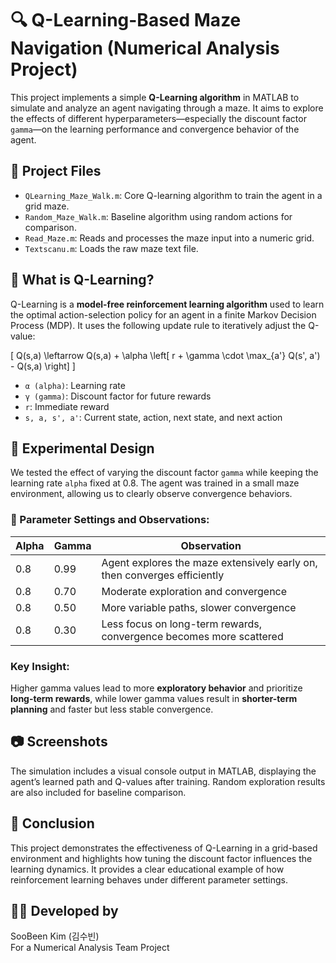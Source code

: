 # 🔍 Q-Learning-Based Maze Navigation (Numerical Analysis Project)

This project implements a simple **Q-Learning algorithm** in MATLAB to simulate and analyze an agent navigating through a maze. It aims to explore the effects of different hyperparameters—especially the discount factor `gamma`—on the learning performance and convergence behavior of the agent.

## 📁 Project Files

- `QLearning_Maze_Walk.m`: Core Q-learning algorithm to train the agent in a grid maze.
- `Random_Maze_Walk.m`: Baseline algorithm using random actions for comparison.
- `Read_Maze.m`: Reads and processes the maze input into a numeric grid.
- `Textscanu.m`: Loads the raw maze text file.

## 🤖 What is Q-Learning?

Q-Learning is a **model-free reinforcement learning algorithm** used to learn the optimal action-selection policy for an agent in a finite Markov Decision Process (MDP). It uses the following update rule to iteratively adjust the Q-value:

\[
Q(s,a) \leftarrow Q(s,a) + \alpha \left[ r + \gamma \cdot \max_{a'} Q(s', a') - Q(s,a) \right]
\]

- `α (alpha)`: Learning rate  
- `γ (gamma)`: Discount factor for future rewards  
- `r`: Immediate reward  
- `s, a, s', a'`: Current state, action, next state, and next action

## 🧪 Experimental Design

We tested the effect of varying the discount factor `gamma` while keeping the learning rate `alpha` fixed at 0.8. The agent was trained in a small maze environment, allowing us to clearly observe convergence behaviors.

### 🔧 Parameter Settings and Observations:

| Alpha | Gamma | Observation |
|-------|-------|-------------|
| 0.8   | 0.99  | Agent explores the maze extensively early on, then converges efficiently |
| 0.8   | 0.70  | Moderate exploration and convergence |
| 0.8   | 0.50  | More variable paths, slower convergence |
| 0.8   | 0.30  | Less focus on long-term rewards, convergence becomes more scattered |

### Key Insight:
Higher gamma values lead to more **exploratory behavior** and prioritize **long-term rewards**, while lower gamma values result in **shorter-term planning** and faster but less stable convergence.

## 📷 Screenshots

The simulation includes a visual console output in MATLAB, displaying the agent’s learned path and Q-values after training. Random exploration results are also included for baseline comparison.

## 🏁 Conclusion

This project demonstrates the effectiveness of Q-Learning in a grid-based environment and highlights how tuning the discount factor influences the learning dynamics. It provides a clear educational example of how reinforcement learning behaves under different parameter settings.

## 👨‍💻 Developed by

SooBeen Kim (김수빈)  
For a Numerical Analysis Team Project

